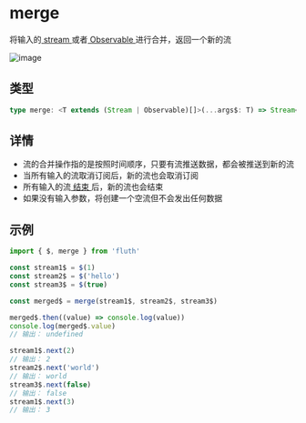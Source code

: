 # merge

将输入的[ stream ](/cn/api/stream#stream)或者[ Observable ](/cn/api/observable)进行合并，返回一个新的流

![image](/merge.drawio.svg)

## 类型

```typescript
type merge: <T extends (Stream | Observable)[]>(...args$: T) => Stream<StreamTupleValues<T>[number]>;
```

## 详情

- 流的合并操作指的是按照时间顺序，只要有流推送数据，都会被推送到新的流
- 当所有输入的流取消订阅后，新的流也会取消订阅
- 所有输入的流[ 结束 ](/cn/guide/base#结束)后，新的流也会结束
- 如果没有输入参数，将创建一个空流但不会发出任何数据

## 示例

```typescript
import { $, merge } from 'fluth'

const stream1$ = $(1)
const stream2$ = $('hello')
const stream3$ = $(true)

const merged$ = merge(stream1$, stream2$, stream3$)

merged$.then((value) => console.log(value))
console.log(merged$.value)
// 输出： undefined

stream1$.next(2)
// 输出： 2
stream2$.next('world')
// 输出： world
stream3$.next(false)
// 输出： false
stream1$.next(3)
// 输出： 3
```
